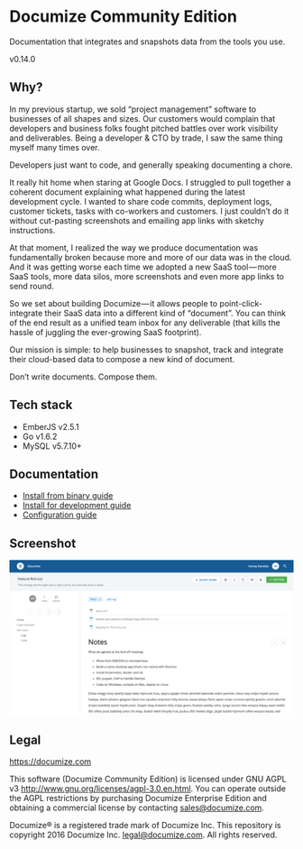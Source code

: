 # Documize Community Edition

Documentation that integrates and snapshots data from the tools you use.

v0.14.0

## Why?

In my previous startup, we sold “project management” software to businesses of all shapes and sizes. Our customers would complain that developers and business folks fought pitched battles over work visibility and deliverables. Being a developer & CTO by trade, I saw the same thing myself many times over.

Developers just want to code, and generally speaking documenting a chore.

It really hit home when staring at Google Docs. I struggled to pull together a coherent document explaining what happened during the latest development cycle. I wanted to share code commits, deployment logs, customer tickets, tasks with co-workers and customers. I just couldn’t do it without cut-pasting screenshots and emailing app links with sketchy instructions.

At that moment, I realized the way we produce documentation was fundamentally broken because more and more of our data was in the cloud. And it was getting worse each time we adopted a new SaaS tool — more SaaS tools, more data silos, more screenshots and even more app links to send round.

So we set about building Documize — it allows people to point-click-integrate their SaaS data into a different kind of “document”. You can think of the end result as a unified team inbox for any deliverable (that kills the hassle of juggling the ever-growing SaaS footprint).

Our mission is simple: to help businesses to snapshot, track and integrate their cloud-based data to compose a new kind of document.

Don’t write documents. Compose them.

## Tech stack

* EmberJS v2.5.1
* Go v1.6.2
* MySQL v5.7.10+

## Documentation

* [Install from binary guide](https://developers.documize.com/s/VzO9ZqMOCgABGyfW/installation/d/V16L08ucxwABhZF6/install-documize-from-binary-guide)
* [Install for development guide](https://developers.documize.com/s/VzO9ZqMOCgABGyfW/installation/d/V16LOMucxwABhZF1/install-documize-for-development-guide)
* [Configuration guide](https://developers.documize.com/s/VzO9ZqMOCgABGyfW/installation/d/VzSL8cVZ4QAB2B4Y/configure-documize-guide)

## Screenshot

![Alt text](screenshot.png "Documize")

## Legal

https://documize.com

This software (Documize Community Edition) is licensed under GNU AGPL v3 http://www.gnu.org/licenses/agpl-3.0.en.html. You can operate outside the AGPL restrictions by purchasing Documize Enterprise Edition and obtaining a commercial license by contacting <sales@documize.com>. 

Documize® is a registered trade mark of Documize Inc. This repository is copyright 2016 Documize Inc. <legal@documize.com>. All rights reserved.

